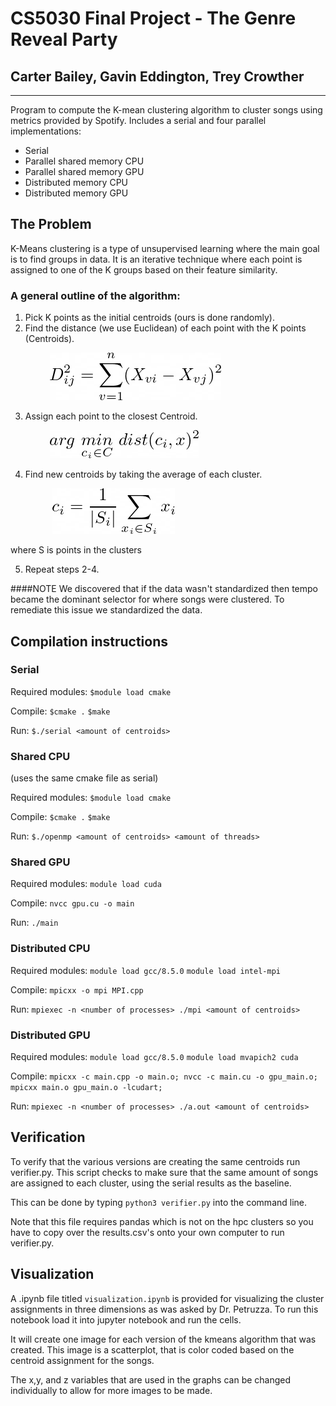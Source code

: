 # CS5030 Final Project - The Genre Reveal Party
## Carter Bailey, Gavin Eddington, Trey Crowther

***

Program to compute the K-mean clustering algorithm to cluster songs using metrics provided by Spotify. Includes a serial and four parallel implementations:

* Serial
* Parallel shared memory CPU
* Parallel shared memory GPU
* Distributed memory CPU
* Distributed memory GPU

## The Problem

K-Means clustering is a type of unsupervised learning where the main goal is to find groups in data. It is an iterative technique where each point is assigned to one of the K groups based on their feature similarity.

### A general outline of the algorithm:

1. Pick K points as the initial centroids (ours is done randomly).
2. Find the distance (we use Euclidean) of each point with the K points (Centroids).

&nbsp;&nbsp;&nbsp;&nbsp;&nbsp;&nbsp;&nbsp;&nbsp;&nbsp;&nbsp;&nbsp;&nbsp;&nbsp;&nbsp;&nbsp;&nbsp;![](readMeImages/latex1.png)

3. Assign each point to the closest Centroid.

&nbsp;&nbsp;&nbsp;&nbsp;&nbsp;&nbsp;&nbsp;&nbsp;&nbsp;&nbsp;&nbsp;&nbsp;&nbsp;&nbsp;&nbsp;&nbsp;![](readMeImages/latex2.png)

4. Find new centroids by taking the average of each cluster.

&nbsp;&nbsp;&nbsp;&nbsp;&nbsp;&nbsp;&nbsp;&nbsp;&nbsp;&nbsp;&nbsp;&nbsp;&nbsp;&nbsp;&nbsp;&nbsp;
![](readMeImages/latex3.png) 

where S is points in the clusters

5. Repeat steps 2-4.


####NOTE
  We discovered that if the data wasn't standardized then tempo became the dominant selector for where songs were clustered. To remediate this issue we standardized the data.

## Compilation instructions

### **Serial**

Required modules: `$module load cmake`

Compile: `$cmake .` `$make`


Run: `$./serial <amount of centroids>`

### **Shared CPU**
(uses the same cmake file as serial)

Required modules: `$module load cmake`

Compile: `$cmake .` `$make`


Run: `$./openmp <amount of centroids> <amount of threads>`

### **Shared GPU**

Required modules: `module load cuda`

Compile: `nvcc gpu.cu -o main`

Run: `./main`

### **Distributed CPU**
Required modules: 
  `module load gcc/8.5.0`
  `module load intel-mpi`

Compile: `mpicxx -o mpi MPI.cpp`

Run: `mpiexec -n <number of processes> ./mpi <amount of centroids>`


### **Distributed GPU**
Required modules: 
  `module load gcc/8.5.0`
  `module load mvapich2 cuda`

Compile: `mpicxx -c main.cpp -o main.o; nvcc -c main.cu -o gpu_main.o; mpicxx main.o gpu_main.o -lcudart;`

Run: `mpiexec -n <number of processes> ./a.out <amount of centroids>`

## Verification

To verify that the various versions are creating the same centroids run verifier.py. This script checks to make sure that the same amount of songs are assigned to each cluster, using the serial results as the baseline.

This can be done by typing `python3 verifier.py` into the command line.

Note that this file requires pandas which is not on the hpc clusters so you have to copy over the results.csv's onto your own computer to run verifier.py. 

## Visualization

A .ipynb file titled `visualization.ipynb` is provided for visualizing the cluster assignments in three dimensions as was asked by Dr. Petruzza. To run this notebook load it into jupyter notebook and run the cells.

It will create one image for each version of the kmeans algorithm that was created. This image is a scatterplot, that is color coded based on the centroid assignment for the songs. 

The x,y, and z variables that are used in the graphs can be changed individually to allow for more images to be made. 
